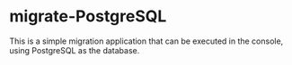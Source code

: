 # migrate-PostgreSQL
This is a simple migration application that can be executed in the console, using PostgreSQL as the database.
